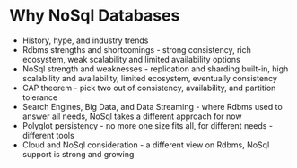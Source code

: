 # Why NoSql Databases #


* History, hype, and industry trends
* Rdbms strengths and shortcomings - strong consistency, rich ecosystem, weak scalability and limited availability options
*  NoSql strength and weaknesses - replication and sharding built-in, high scalability and availability, limited ecosystem, eventually consistency
*  CAP theorem - pick two out of consistency, availability, and partition tolerance
*  Search Engines, Big Data, and Data Streaming - where Rdbms used to answer all needs, NoSql takes a different approach for now
*  Polyglot persistency - no more one size fits all, for different needs - different tools
* Cloud and NoSql consideration - a different view on Rdbms, NoSql support is strong and growing